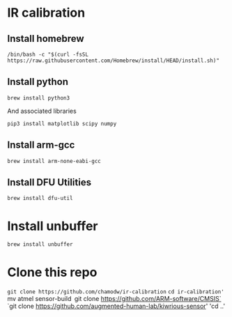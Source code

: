 # IR calibration

## Install homebrew 

`/bin/bash -c "$(curl -fsSL https://raw.githubusercontent.com/Homebrew/install/HEAD/install.sh)"`

## Install python


`brew install python3`

And associated libraries

`pip3 install matplotlib scipy numpy`


## Install arm-gcc
`brew install arm-none-eabi-gcc`

## Install DFU Utilities
`brew install dfu-util`


# Install unbuffer
`brew install unbuffer`


# Clone this repo
`git clone https://github.com/chamodw/ir-calibration`
`cd ir-calibration'
`mv atmel sensor-build`
`git clone https://github.com/ARM-software/CMSIS`
`git clone https://github.com/augmented-human-lab/kiwrious-sensor'
'cd ..'
